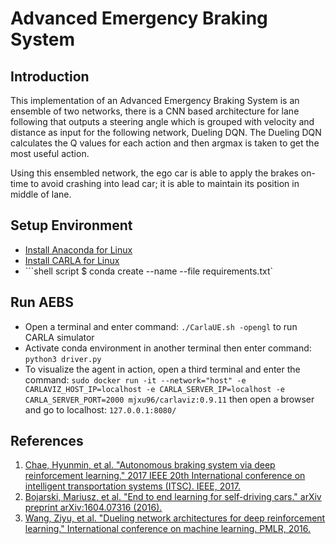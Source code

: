 # Advanced Emergency Braking System 
## Introduction
This implementation of an Advanced Emergency Braking System is an ensemble of two networks, there is a CNN based architecture for lane following that outputs a steering angle which is grouped with velocity and distance as input for the following network, Dueling DQN. The Dueling DQN calculates the Q values for each action and then argmax is taken to get the most useful action.

Using this ensembled network, the ego car is able to apply the brakes on-time to avoid crashing into lead car; it is able to maintain its position in middle of lane.


## Setup Environment
- [Install Anaconda for Linux](https://docs.anaconda.com/anaconda/install/linux/)
- [Install CARLA for Linux](https://carla.readthedocs.io/en/0.9.11/start_quickstart/)
- ```shell script $ conda create --name <env> --file requirements.txt`

## Run AEBS
- Open a terminal and enter command: `./CarlaUE.sh -opengl` to run CARLA simulator
- Activate conda environment in another terminal then enter command: `python3 driver.py`
- To visualize the agent in action, open a third terminal and enter the command: `sudo docker run -it --network="host" -e CARLAVIZ_HOST_IP=localhost -e CARLA_SERVER_IP=localhost -e CARLA_SERVER_PORT=2000 mjxu96/carlaviz:0.9.11` then open a browser and go to localhost: `127.0.0.1:8080/`

## References
1. [Chae, Hyunmin, et al. "Autonomous braking system via deep reinforcement learning." 2017 IEEE 20th International conference on intelligent transportation systems (ITSC). IEEE, 2017.](https://arxiv.org/abs/1702.02302)
2. [Bojarski, Mariusz, et al. "End to end learning for self-driving cars." arXiv preprint arXiv:1604.07316 (2016).](https://arxiv.org/abs/1604.07316)
3. [Wang, Ziyu, et al. "Dueling network architectures for deep reinforcement learning." International conference on machine learning. PMLR, 2016.](https://arxiv.org/abs/1511.06581)
